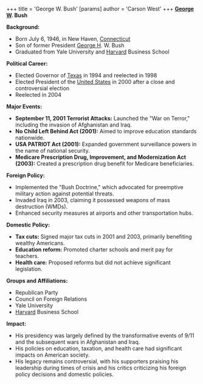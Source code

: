 +++
 title = 'George W. Bush'
[params]
	author = 'Carson West'
+++
**[George W](./../george-w/). Bush**

**Background:**

* Born July 6, 1946, in New Haven, [Connecticut](./../connecticut/)
* Son of former President [George H](./../george-h/). W. Bush
* Graduated from Yale University and [Harvard](./../harvard/) Business School

**Political Career:**

* Elected Governor of [Texas](./../texas/) in 1994 and reelected in 1998
* Elected President of the [United States](./../united-states/) in 2000 after a close and controversial election
* Reelected in 2004

**Major Events:**

* **September 11, 2001 Terrorist Attacks:** Launched the "War on Terror," including the invasion of Afghanistan and Iraq.
* **No Child Left Behind Act (2001):** Aimed to improve education standards nationwide.
* **USA PATRIOT Act (2001):** Expanded government surveillance powers in the name of national security.
* **Medicare Prescription Drug, Improvement, and Modernization Act (2003):** Created a prescription drug benefit for Medicare beneficiaries.

**Foreign Policy:**

* Implemented the "Bush Doctrine," which advocated for preemptive military action against potential threats.
* Invaded Iraq in 2003, claiming it possessed weapons of mass destruction (WMDs).
* Enhanced security measures at airports and other transportation hubs.

**Domestic Policy:**

* **Tax cuts:** Signed major tax cuts in 2001 and 2003, primarily benefiting wealthy Americans.
* **Education reform:** Promoted charter schools and merit pay for teachers.
* **Health care:** Proposed reforms but did not achieve significant legislation.

**Groups and Affiliations:**

* Republican Party
* Council on Foreign Relations
* Yale University
* [Harvard](./../harvard/) Business School

**Impact:**

* His presidency was largely defined by the transformative events of 9/11 and the subsequent wars in Afghanistan and Iraq.
* His policies on education, taxation, and health care had significant impacts on American society.
* His legacy remains controversial, with his supporters praising his leadership during times of crisis and his critics criticizing his foreign policy decisions and domestic policies.